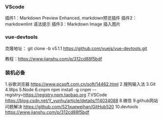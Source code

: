 ### VScode
插件1：Markdown Preview Enhanced, markdown预览插件
插件2：markdownlint 语法提示
插件3：Markdown Image 插入图片

### vue-devtools
克隆地址：
git clone -b v5.1.1 https://github.com/vuejs/vue-devtools.git

教程：https://www.jianshu.com/p/312cd88f5bdf

### 装机必备
1.谷歌浏览器
https://www.pcsoft.com.cn/soft/14462.html
2.搜狗输入法
3.Git
4.Wps
5.Node
6.cnpm 
npm install -g cnpm --registry=https://registry.npm.taobao.org
7.VSCode
https://blog.csdn.net/Y_yunhu/article/details/114034088
8.微信
9.github网站问题解决
https://github.com/521xueweihan/GitHub520
10.devtools
https://www.jianshu.com/p/312cd88f5bdf


